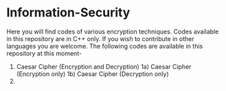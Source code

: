 # Information-Security
Here you will find codes of various encryption techniques. 
Codes available in this repository are in C++ only. If you wish to contribute in other languages you are welcome.
The following codes are available in this repository at this moment-
1. Caesar Cipher (Encryption and Decryption)
   1a) Caesar Cipher (Encryption only)
   1b) Caesar Cipher (Decryption only)
2.


